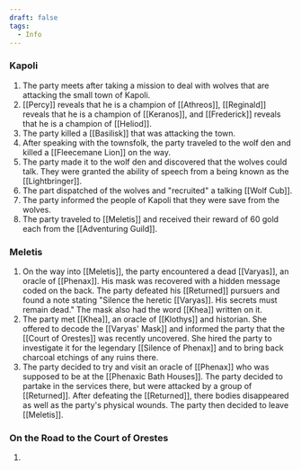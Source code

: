 ```yaml
---
draft: false
tags:
  - Info
---
```

### Kapoli

1. The party meets after taking a mission to deal with wolves that are attacking the small town of Kapoli.
2. [[Percy]] reveals that he is a champion of [[Athreos]], [[Reginald]] reveals that he is a champion of [[Keranos]], and [[Frederick]] reveals that he is a champion of [[Heliod]]. 
3. The party killed a [[Basilisk]] that was attacking the town. 
4. After speaking with the townsfolk, the party traveled to the wolf den and killed a [[Fleecemane Lion]] on the way.
5. The party made it to the wolf den and discovered that the wolves could talk. They were granted the ability of speech from a being known as the [[Lightbringer]]. 
6. The part dispatched of the wolves and "recruited" a talking [[Wolf Cub]]. 
7. The party informed the people of Kapoli that they were save from the wolves.
8. The party traveled to [[Meletis]] and received their reward of 60 gold each from the [[Adventuring Guild]].

### Meletis

1. On the way into [[Meletis]], the party encountered a dead [[Varyas]], an oracle of [[Phenax]]. His mask was recovered with a hidden message coded on the back. The party defeated his [[Returned]] pursuers and found a note stating "Silence the heretic [[Varyas]]. His secrets must remain dead." The mask also had the word [[Khea]] written on it.
2. The party met [[Khea]], an oracle of [[Klothys]] and historian. She offered to decode the [[Varyas' Mask]] and informed the party that the [[Court of Orestes]] was recently uncovered. She hired the party to investigate it for the legendary [[Silence of Phenax]] and to bring back charcoal etchings of any ruins there.
3. The party decided to try and visit an oracle of [[Phenax]] who was supposed to be at the [[Phenaxic Bath Houses]]. The party decided to partake in the services there, but were attacked by a group of [[Returned]]. After defeating the [[Returned]], there bodies disappeared as well as the party's physical wounds. The party then decided to leave [[Meletis]]. 

### On the Road to the Court of Orestes

1. 